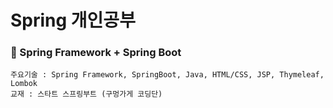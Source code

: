 # Spring 개인공부
### 🎈 Spring Framework + Spring Boot
    주요기술 : Spring Framework, SpringBoot, Java, HTML/CSS, JSP, Thymeleaf, Lombok
    교재 : 스타트 스프링부트 (구멍가게 코딩단)

